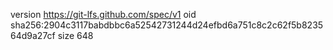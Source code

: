 version https://git-lfs.github.com/spec/v1
oid sha256:2904c3117babdbbc6a52542731244d24efbd6a751c8c2c62f5b823564d9a27cf
size 648
